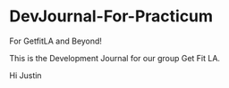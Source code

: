 # DevJournal-For-Practicum
For GetfitLA and Beyond!


This is the Development Journal for our group Get Fit LA.

Hi Justin
